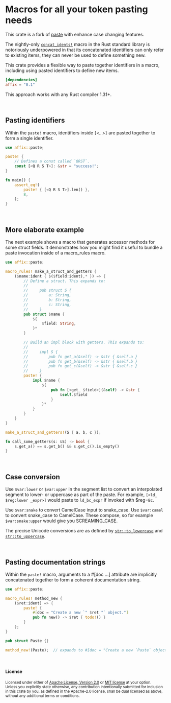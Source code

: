 # Macros for all your token pasting needs

This crate is a fork of [paste](https://crates.io/crates/paste) with enhance case changing features.

The nightly-only [`concat_idents!`] macro in the Rust standard library is
notoriously underpowered in that its concatenated identifiers can only refer to
existing items, they can never be used to define something new.

[`concat_idents!`]: https://doc.rust-lang.org/std/macro.concat_idents.html

This crate provides a flexible way to paste together identifiers in a macro,
including using pasted identifiers to define new items.

```toml
[dependencies]
affix = "0.1"
```

This approach works with any Rust compiler 1.31+.

<br>

## Pasting identifiers

Within the `paste!` macro, identifiers inside `[<`...`>]` are pasted together to
form a single identifier.

```rust
use affix::paste;

paste! {
    // Defines a const called `QRST`.
    const [<Q R S T>]: &str = "success!";
}

fn main() {
    assert_eq!(
        paste! { [<Q R S T>].len() },
        8,
    );
}
```

<br>

## More elaborate example

The next example shows a macro that generates accessor methods for some struct
fields. It demonstrates how you might find it useful to bundle a paste
invocation inside of a macro_rules macro.

```rust
use affix::paste;

macro_rules! make_a_struct_and_getters {
    ($name:ident { $($field:ident),* }) => {
        // Define a struct. This expands to:
        //
        //     pub struct S {
        //         a: String,
        //         b: String,
        //         c: String,
        //     }
        pub struct $name {
            $(
                $field: String,
            )*
        }

        // Build an impl block with getters. This expands to:
        //
        //     impl S {
        //         pub fn get_a(&self) -> &str { &self.a }
        //         pub fn get_b(&self) -> &str { &self.b }
        //         pub fn get_c(&self) -> &str { &self.c }
        //     }
        paste! {
            impl $name {
                $(
                    pub fn [<get_ $field>](&self) -> &str {
                        &self.$field
                    }
                )*
            }
        }
    }
}

make_a_struct_and_getters!(S { a, b, c });

fn call_some_getters(s: &S) -> bool {
    s.get_a() == s.get_b() && s.get_c().is_empty()
}
```

<br>

## Case conversion

Use `$var:lower` or `$var:upper` in the segment list to convert an interpolated
segment to lower- or uppercase as part of the paste. For example, `[<ld_ $reg:lower _expr>]` would paste to `ld_bc_expr` if invoked with $reg=`Bc`.

Use `$var:snake` to convert CamelCase input to snake_case.
Use `$var:camel` to convert snake_case to CamelCase.
These compose, so for example `$var:snake:upper` would give you SCREAMING_CASE.

The precise Unicode conversions are as defined by [`str::to_lowercase`] and
[`str::to_uppercase`].

[`str::to_lowercase`]: https://doc.rust-lang.org/std/primitive.str.html#method.to_lowercase
[`str::to_uppercase`]: https://doc.rust-lang.org/std/primitive.str.html#method.to_uppercase

<br>

## Pasting documentation strings

Within the `paste!` macro, arguments to a #\[doc ...\] attribute are implicitly
concatenated together to form a coherent documentation string.

```rust
use affix::paste;

macro_rules! method_new {
    ($ret:ident) => {
        paste! {
            #[doc = "Create a new `" $ret "` object."]
            pub fn new() -> $ret { todo!() }
        }
    };
}

pub struct Paste {}

method_new!(Paste);  // expands to #[doc = "Create a new `Paste` object"]
```

<br>

#### License

<sup>
Licensed under either of <a href="LICENSE-APACHE">Apache License, Version
2.0</a> or <a href="LICENSE-MIT">MIT license</a> at your option.
</sup>

<br>

<sub>
Unless you explicitly state otherwise, any contribution intentionally submitted
for inclusion in this crate by you, as defined in the Apache-2.0 license, shall
be dual licensed as above, without any additional terms or conditions.
</sub>
